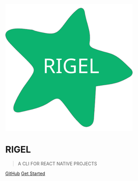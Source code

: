 <!-- _coverpage.md -->

![logo](star.svg)

# RIGEL

> A CLI FOR REACT NATIVE PROJECTS


[GitHub](https://github.com/mustafaskyer/rigel-rn)
[Get Started](#introduction)
